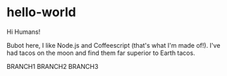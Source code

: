 # hello-world
Hi Humans!

Bubot here, I like Node.js and Coffeescript (that's what I'm made of!).
I've had tacos on the moon and find them far superior to Earth tacos.

BRANCH1
BRANCH2
BRANCH3

